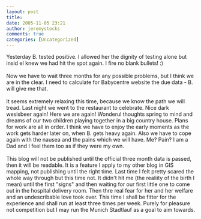 ```yaml
---
layout: post
title: 
date: 2005-11-05 23:21
author: jeremystocks
comments: true
categories: [Uncategorized]
---
```

Yesterday B. tested positive. I allowed her the dignity of testing alone but insid eI knew we had hit the spot again. I fire no blank bullets! :)<br /><br />Now we have to wait three months for any possible problems, but I think we are in the clear. I need to calculate for Babycentre website the due data - B. will give me that.<br /><br />It seems extremely relaxing this time, because we know the path we will tread. Last night we went to the restaurant to celebrate. Nice dark wesisbeer again! Here we are again! Wonderul thoughts spring to mind and dreams of our two children playing together in a big country house. Plans for work are all in order. I think we have to enjoy the early moments as the work gets harder later on, when B. gets heavy again. Also we have to cope again with the nausea and the pains which we will have. Me? Pain? I am a Dad and I feel them too as if they were my own.<br /><br />This blog will not be published until the official three month data is passed, then it will be readable. It is a feature I apply to my other blog in GIS mapping, not publishing until the right time. Last time I felt pretty scared the whole way through but this time not. It didn't hit me (the realiity of the birth I mean) until the first "signs" and then waiting for our first little one to come out in the hospital delivery room. Then thre real fear for her and her welfare and an undescribable love took over. This time I shall be fitter for the experience and shall run at least three times per week. Purely for pleasure not competition but I may run the Munich Stadtlauf as a goal to aim towards.
